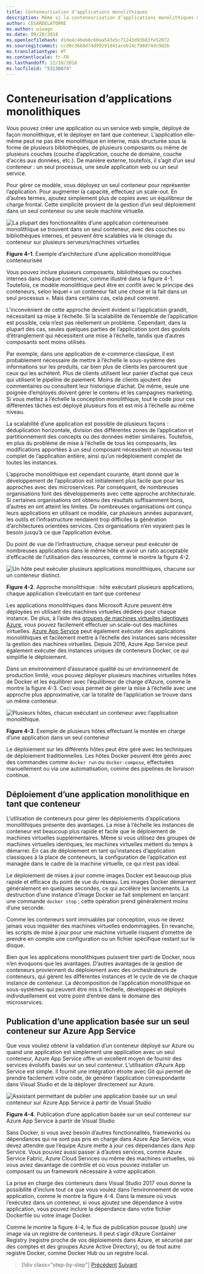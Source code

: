 ```yaml
---
title: Conteneurisation d’applications monolithiques
description: Même si la conteneurisation d’applications monolithiques ne bénéficie pas de tous les avantages de l’architecture des microservices, elle présente des avantages importants relatifs au déploiement et disponibles immédiatement.
author: CESARDELATORRE
ms.author: wiwagn
ms.date: 09/20/2018
ms.openlocfilehash: d1de4c4beb8c60aa543e5c71243d93b83fe52072
ms.sourcegitcommit: ccd8c36b0d74d99291d41aceb14cf98d74dc9d2b
ms.translationtype: HT
ms.contentlocale: fr-FR
ms.lasthandoff: 12/10/2018
ms.locfileid: "53130874"
---
```

# <a name="containerizing-monolithic-applications"></a>Conteneurisation d’applications monolithiques

Vous pouvez créer une application ou un service web simple, déployé de façon monolithique, et le déployer en tant que conteneur. L’application elle-même peut ne pas être monolithique en interne, mais structurée sous la forme de plusieurs bibliothèques, de plusieurs composants ou même de plusieurs couches (couche d’application, couche de domaine, couche d’accès aux données, etc.). De manière externe, toutefois, il s’agit d’un seul conteneur : un seul processus, une seule application web ou un seul service.

Pour gérer ce modèle, vous déployez un seul conteneur pour représenter l’application. Pour augmenter la capacité, effectuez un scale-out. En d’autres termes, ajoutez simplement plus de copies avec un équilibreur de charge frontal. Cette simplicité provient de la gestion d’un seul déploiement dans un seul conteneur ou une seule machine virtuelle.

![La plupart des fonctionnalités d’une application conteneurisée monolithique se trouvent dans un seul conteneur, avec des couches ou bibliothèques internes, et peuvent être scalables via le clonage du conteneur sur plusieurs serveurs/machines virtuelles](./media/image1.png)

**Figure 4-1**. Exemple d’architecture d’une application monolithique conteneurisée

Vous pouvez inclure plusieurs composants, bibliothèques ou couches internes dans chaque conteneur, comme illustré dans la figure 4-1. Toutefois, ce modèle monolithique peut être en conflit avec le principe des conteneurs, selon lequel « un conteneur fait une chose et la fait dans un seul processus ». Mais dans certains cas, cela peut convenir.

L’inconvénient de cette approche devient évident si l’application grandit, nécessitant sa mise à l’échelle. Si la scalabilité de l’ensemble de l’application est possible, cela n’est pas réellement un problème. Cependant, dans la plupart des cas, seules quelques parties de l’application sont des goulots d’étranglement qui nécessitent une mise à l’échelle, tandis que d’autres composants sont moins utilisés.

Par exemple, dans une application de e-commerce classique, il est probablement nécessaire de mettre à l’échelle le sous-système des informations sur les produits, car bien plus de clients les parcourent que ceux qui les achètent. Plus de clients utilisent leur panier d’achat que ceux qui utilisent le pipeline de paiement. Moins de clients ajoutent des commentaires ou consultent leur historique d’achat. De même, seule une poignée d’employés doivent gérer le contenu et les campagnes marketing. Si vous mettez à l’échelle la conception monolithique, tout le code pour ces différentes tâches est déployé plusieurs fois et est mis à l’échelle au même niveau.

La scalabilité d’une application est possible de plusieurs façons : déduplication horizontale, division des différentes zones de l’application et partitionnement des concepts ou des données métier similaires. Toutefois, en plus du problème de mise à l’échelle de tous les composants, les modifications apportées à un seul composant nécessitent un nouveau test complet de l’application entière, ainsi qu’un redéploiement complet de toutes les instances.

L’approche monolithique est cependant courante, étant donné que le développement de l’application est initialement plus facile que pour les approches avec des microservices. Par conséquent, de nombreuses organisations font des développements avec cette approche architecturale. Si certaines organisations ont obtenu des résultats suffisamment bons, d’autres en ont atteint les limites. De nombreuses organisations ont conçu leurs applications en utilisant ce modèle, car plusieurs années auparavant, les outils et l’infrastructure rendaient trop difficiles la génération d’architectures orientées services. Ces organisations n’en voyaient pas le besoin jusqu’à ce que l’application évolue.

Du point de vue de l’infrastructure, chaque serveur peut exécuter de nombreuses applications dans le même hôte et avoir un ratio acceptable d’efficacité de l’utilisation des ressources, comme le montre la figure 4-2.

![Un hôte peut exécuter plusieurs applications monolithiques, chacune sur un conteneur distinct.](./media/image2.png)

**Figure 4-2**. Approche monolithique : hôte exécutant plusieurs applications, chaque application s’exécutant en tant que conteneur

Les applications monolithiques dans Microsoft Azure peuvent être déployées en utilisant des machines virtuelles dédiées pour chaque instance. De plus, à l’aide des [groupes de machines virtuelles identiques Azure](https://azure.microsoft.com/documentation/services/virtual-machine-scale-sets/), vous pouvez facilement effectuer un scale-out des machines virtuelles. [Azure App Service](https://azure.microsoft.com/services/app-service/) peut également exécuter des applications monolithiques et facilement mettre à l’échelle des instances sans nécessiter la gestion des machines virtuelles. Depuis 2016, Azure App Service peut également exécuter des instances uniques de conteneurs Docker, ce qui simplifie le déploiement.

Dans un environnement d’assurance qualité ou un environnement de production limité, vous pouvez déployer plusieurs machines virtuelles hôtes de Docker et les équilibrer avec l’équilibreur de charge d’Azure, comme le montre la figure 4-3. Ceci vous permet de gérer la mise à l’échelle avec une approche plus approximative, car la totalité de l’application se trouve dans un même conteneur.

![Plusieurs hôtes, chacun exécutant un conteneur avec l’application monolithique.](./media/image3.png)

**Figure 4-3**. Exemple de plusieurs hôtes effectuant la montée en charge d’une application dans un seul conteneur

Le déploiement sur les différents hôtes peut être géré avec les techniques de déploiement traditionnelles. Les hôtes Docker peuvent être gérés avec des commandes comme `docker run` ou `docker-compose`, effectuées manuellement ou via une automatisation, comme des pipelines de livraison continue.

## <a name="deploying-a-monolithic-application-as-a-container"></a>Déploiement d’une application monolithique en tant que conteneur

L’utilisation de conteneurs pour gérer les déploiements d’applications monolithiques présente des avantages. La mise à l’échelle les instances de conteneur est beaucoup plus rapide et facile que le déploiement de machines virtuelles supplémentaires. Même si vous utilisez des groupes de machines virtuelles identiques, les machines virtuelles mettent du temps à démarrer. En cas de déploiement en tant qu’instances d’application classiques à la place de conteneurs, la configuration de l’application est managée dans le cadre de la machine virtuelle, ce qui n’est pas idéal.

Le déploiement de mises à jour comme images Docker est beaucoup plus rapide et efficace du point de vue du réseau. Les images Docker démarrent généralement en quelques secondes, ce qui accélère les lancements. La destruction d’une instance d’image Docker se fait simplement en lançant une commande `docker stop` ; cette opération prend généralement moins d’une seconde.

Comme les conteneurs sont immuables par conception, vous ne devez jamais vous inquiéter des machines virtuelles endommagées. En revanche, les scripts de mise à jour pour une machine virtuelle risquent d’omettre de prendre en compte une configuration ou un fichier spécifique restant sur le disque.

Bien que les applications monolithiques puissent tirer parti de Docker, nous n’en évoquons que les avantages. D’autres avantages de la gestion de conteneurs proviennent du déploiement avec des orchestrateurs de conteneurs, qui gèrent les différentes instances et le cycle de vie de chaque instance de conteneur. La décomposition de l’application monolithique en sous-systèmes qui peuvent être mis à l’échelle, développés et déployés individuellement est votre point d’entrée dans le domaine des microservices.

## <a name="publishing-a-single-container-based-application-to-azure-app-service"></a>Publication d’une application basée sur un seul conteneur sur Azure App Service

Que vous vouliez obtenir la validation d’un conteneur déployé sur Azure ou quand une application est simplement une application avec un seul conteneur, Azure App Service offre un excellent moyen de fournir des services évolutifs basés sur un seul conteneur. L’utilisation d’Azure App Service est simple. Il fournit une intégration étroite avec Git qui permet de prendre facilement votre code, de générer l’application correspondante dans Visual Studio et de la déployer directement sur Azure.

![Assistant permettant de publier une application basée sur un seul conteneur sur Azure App Service à partir de Visual Studio](./media/image4.png)

**Figure 4-4**. Publication d’une application basée sur un seul conteneur sur Azure App Service à partir de Visual Studio

Sans Docker, si vous avez besoin d’autres fonctionnalités, frameworks ou dépendances qui ne sont pas pris en charge dans Azure App Service, vous devez attendre que l’équipe Azure mette à jour ces dépendances dans App Service. Vous pouviez aussi passer à d’autres services, comme Azure Service Fabric, Azure Cloud Services ou même des machines virtuelles, où vous aviez davantage de contrôle et où vous pouviez installer un composant ou un framework nécessaire à votre application.

La prise en charge des conteneurs dans Visual Studio 2017 vous donne la possibilité d’inclure tout ce que vous voulez dans l’environnement de votre application, comme le montre la figure 4-4. Dans la mesure où vous l’exécutez dans un conteneur, si vous ajoutez une dépendance à votre application, vous pouvez inclure la dépendance dans votre fichier Dockerfile ou votre image Docker.

Comme le montre la figure 4-4, le flux de publication pousse (push) une image via un registre de conteneurs. Il peut s’agir d’Azure Container Registry (registre proche de vos déploiements dans Azure, et sécurisé par des comptes et des groupes Azure Active Directory), ou de tout autre registre Docker, comme Docker Hub ou un registre local.

>[!div class="step-by-step"]
>[Précédent](index.md)
>[Suivant](docker-application-state-data.md)